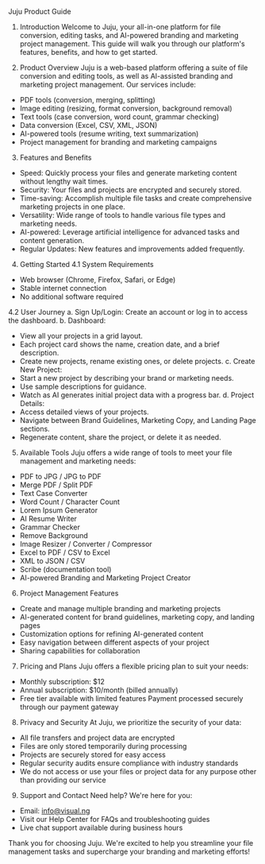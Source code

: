 Juju Product Guide

1. Introduction
Welcome to Juju, your all-in-one platform for file conversion, editing tasks, and AI-powered branding and marketing project management. This guide will walk you through our platform's features, benefits, and how to get started.

2. Product Overview
Juju is a web-based platform offering a suite of file conversion and editing tools, as well as AI-assisted branding and marketing project management. Our services include:
- PDF tools (conversion, merging, splitting)
- Image editing (resizing, format conversion, background removal)
- Text tools (case conversion, word count, grammar checking)
- Data conversion (Excel, CSV, XML, JSON)
- AI-powered tools (resume writing, text summarization)
- Project management for branding and marketing campaigns

3. Features and Benefits
- Speed: Quickly process your files and generate marketing content without lengthy wait times.
- Security: Your files and projects are encrypted and securely stored.
- Time-saving: Accomplish multiple file tasks and create comprehensive marketing projects in one place.
- Versatility: Wide range of tools to handle various file types and marketing needs.
- AI-powered: Leverage artificial intelligence for advanced tasks and content generation.
- Regular Updates: New features and improvements added frequently.

4. Getting Started
4.1 System Requirements
- Web browser (Chrome, Firefox, Safari, or Edge)
- Stable internet connection
- No additional software required

4.2 User Journey
a. Sign Up/Login: Create an account or log in to access the dashboard.
b. Dashboard:
   - View all your projects in a grid layout.
   - Each project card shows the name, creation date, and a brief description.
   - Create new projects, rename existing ones, or delete projects.
c. Create New Project:
   - Start a new project by describing your brand or marketing needs.
   - Use sample descriptions for guidance.
   - Watch as AI generates initial project data with a progress bar.
d. Project Details:
   - Access detailed views of your projects.
   - Navigate between Brand Guidelines, Marketing Copy, and Landing Page sections.
   - Regenerate content, share the project, or delete it as needed.

5. Available Tools
Juju offers a wide range of tools to meet your file management and marketing needs:
- PDF to JPG / JPG to PDF
- Merge PDF / Split PDF
- Text Case Converter
- Word Count / Character Count
- Lorem Ipsum Generator
- AI Resume Writer
- Grammar Checker
- Remove Background
- Image Resizer / Converter / Compressor
- Excel to PDF / CSV to Excel
- XML to JSON / CSV
- Scribe (documentation tool)
- AI-powered Branding and Marketing Project Creator

6. Project Management Features
- Create and manage multiple branding and marketing projects
- AI-generated content for brand guidelines, marketing copy, and landing pages
- Customization options for refining AI-generated content
- Easy navigation between different aspects of your project
- Sharing capabilities for collaboration

7. Pricing and Plans
Juju offers a flexible pricing plan to suit your needs:
- Monthly subscription: $12
- Annual subscription: $10/month (billed annually)
- Free tier available with limited features
Payment processed securely through our payment gateway

8. Privacy and Security
At Juju, we prioritize the security of your data:
- All file transfers and project data are encrypted
- Files are only stored temporarily during processing
- Projects are securely stored for easy access
- Regular security audits ensure compliance with industry standards
- We do not access or use your files or project data for any purpose other than providing our service

9. Support and Contact
Need help? We're here for you:
- Email: info@visual.ng
- Visit our Help Center for FAQs and troubleshooting guides
- Live chat support available during business hours

Thank you for choosing Juju. We're excited to help you streamline your file management tasks and supercharge your branding and marketing efforts!